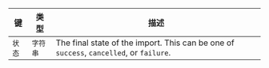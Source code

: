 | 键    | 类型    | 描述                                                                                      |
| ---- | ----- | --------------------------------------------------------------------------------------- |
| `状态` | `字符串` | The final state of the import. This can be one of `success`, `cancelled`, or `failure`. |